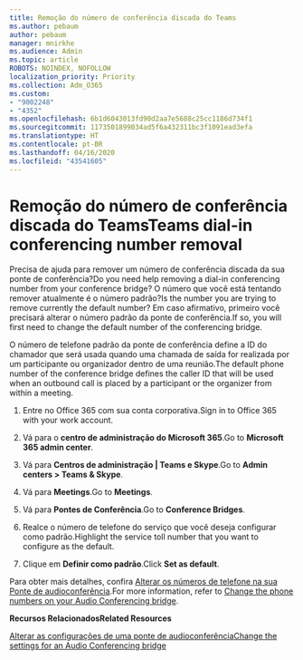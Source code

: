 ```yaml
---
title: Remoção do número de conferência discada do Teams
ms.author: pebaum
author: pebaum
manager: mnirkhe
ms.audience: Admin
ms.topic: article
ROBOTS: NOINDEX, NOFOLLOW
localization_priority: Priority
ms.collection: Adm_O365
ms.custom:
- "9002248"
- "4352"
ms.openlocfilehash: 6b1d6043013fd90d2aa7e5688c25cc1186d734f1
ms.sourcegitcommit: 1173501899034ad5f6a432311bc3f1091ead3efa
ms.translationtype: HT
ms.contentlocale: pt-BR
ms.lasthandoff: 04/16/2020
ms.locfileid: "43541605"
---
```

# <a name="teams-dial-in-conferencing-number-removal"></a><span data-ttu-id="9122e-102">Remoção do número de conferência discada do Teams</span><span class="sxs-lookup"><span data-stu-id="9122e-102">Teams dial-in conferencing number removal</span></span>

<span data-ttu-id="9122e-103">Precisa de ajuda para remover um número de conferência discada da sua ponte de conferência?</span><span class="sxs-lookup"><span data-stu-id="9122e-103">Do you need help removing a dial-in conferencing number from your conference bridge?</span></span> <span data-ttu-id="9122e-104">O número que você está tentando remover atualmente é o número padrão?</span><span class="sxs-lookup"><span data-stu-id="9122e-104">Is the number you are trying to remove currently the default number?</span></span> <span data-ttu-id="9122e-105">Em caso afirmativo, primeiro você precisará alterar o número padrão da ponte de conferência.</span><span class="sxs-lookup"><span data-stu-id="9122e-105">If so, you will first need to change the default number of the conferencing bridge.</span></span>

<span data-ttu-id="9122e-106">O número de telefone padrão da ponte de conferência define a ID do chamador que será usada quando uma chamada de saída for realizada por um participante ou organizador dentro de uma reunião.</span><span class="sxs-lookup"><span data-stu-id="9122e-106">The default phone number of the conference bridge defines the caller ID that will be used when an outbound call is placed by a participant or the organizer from within a meeting.</span></span>

1. <span data-ttu-id="9122e-107">Entre no Office 365 com sua conta corporativa.</span><span class="sxs-lookup"><span data-stu-id="9122e-107">Sign in to Office 365 with your work account.</span></span>

2. <span data-ttu-id="9122e-108">Vá para o **centro de administração do Microsoft 365**.</span><span class="sxs-lookup"><span data-stu-id="9122e-108">Go to **Microsoft 365 admin center**.</span></span>

3. <span data-ttu-id="9122e-109">Vá para **Centros de administração | Teams e Skype**.</span><span class="sxs-lookup"><span data-stu-id="9122e-109">Go to **Admin centers > Teams & Skype**.</span></span>

4. <span data-ttu-id="9122e-110">Vá para **Meetings**.</span><span class="sxs-lookup"><span data-stu-id="9122e-110">Go to **Meetings**.</span></span>

5. <span data-ttu-id="9122e-111">Vá para **Pontes de Conferência**.</span><span class="sxs-lookup"><span data-stu-id="9122e-111">Go to **Conference Bridges**.</span></span>

6. <span data-ttu-id="9122e-112">Realce o número de telefone do serviço que você deseja configurar como padrão.</span><span class="sxs-lookup"><span data-stu-id="9122e-112">Highlight the service toll number that you want to configure as the default.</span></span>

7. <span data-ttu-id="9122e-113">Clique em **Definir como padrão**.</span><span class="sxs-lookup"><span data-stu-id="9122e-113">Click **Set as default**.</span></span>

<span data-ttu-id="9122e-114">Para obter mais detalhes, confira [Alterar os números de telefone na sua Ponte de audioconferência](https://docs.microsoft.com/microsoftteams/change-the-phone-numbers-on-your-audio-conferencing-bridge).</span><span class="sxs-lookup"><span data-stu-id="9122e-114">For more information, refer to [Change the phone numbers on your Audio Conferencing bridge](https://docs.microsoft.com/microsoftteams/change-the-phone-numbers-on-your-audio-conferencing-bridge).</span></span>

<span data-ttu-id="9122e-115">**Recursos Relacionados**</span><span class="sxs-lookup"><span data-stu-id="9122e-115">**Related Resources**</span></span>

[<span data-ttu-id="9122e-116">Alterar as configurações de uma ponte de audioconferência</span><span class="sxs-lookup"><span data-stu-id="9122e-116">Change the settings for an Audio Conferencing bridge</span></span>](https://docs.microsoft.com/microsoftteams/change-the-settings-for-an-audio-conferencing-bridge)
